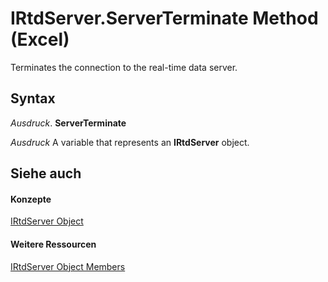 
# IRtdServer.ServerTerminate Method (Excel)

Terminates the connection to the real-time data server.


## Syntax

 _Ausdruck_. **ServerTerminate**

 _Ausdruck_ A variable that represents an **IRtdServer** object.


## Siehe auch


#### Konzepte


[IRtdServer Object](6a85aa64-9514-74bb-3c63-141275f1b671.md)
#### Weitere Ressourcen


[IRtdServer Object Members](http://msdn.microsoft.com/library/90baa971-8dc0-b4b9-77c4-72530f1aaf21%28Office.15%29.aspx)